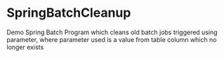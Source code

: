 # SpringBatchCleanup
Demo Spring Batch Program which cleans old batch jobs triggered using parameter, where parameter used is a value from table column which no longer exists
